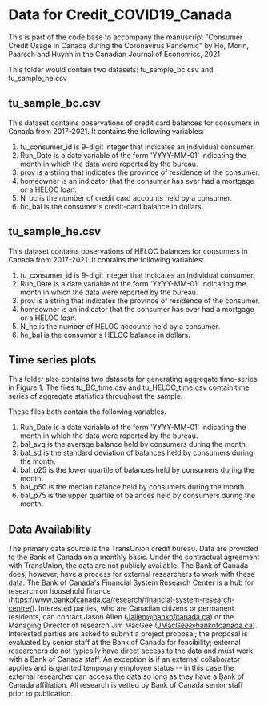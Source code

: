 # Data for Credit_COVID19_Canada

This is part of the code base to accompany the manuscript "Consumer Credit Usage in Canada during the Coronavirus Pandemic" by Ho, Morin, Paarsch and Huynh in the Canadian Journal of Economics, 2021

This folder would contain two datasets: tu_sample_bc.csv and tu_sample_he.csv

## tu_sample_bc.csv

This dataset contains observations of credit card balances for consumers in Canada from 2017-2021. It contains the following variables:

1. tu_consumer_id is 9-digit integer that indicates an individual consumer. 
1. Run_Date is a date variable of the form 'YYYY-MM-01' indicating the month in which the data were reported by the bureau. 
1. prov is a string that indicates the province of residence of the consumer.
1. homeowner is an indicator that the consumer has ever had a mortgage or a HELOC loan. 
1. N_bc is the number of credit card accounts held by a consumer.
1. bc_bal is the consumer's credit-card balance in dollars. 

## tu_sample_he.csv

This dataset contains observations of HELOC balances for consumers in Canada from 2017-2021. It contains the following variables:

1. tu_consumer_id is 9-digit integer that indicates an individual consumer. 
1. Run_Date is a date variable of the form 'YYYY-MM-01' indicating the month in which the data were reported by the bureau. 
1. prov is a string that indicates the province of residence of the consumer.
1. homeowner is an indicator that the consumer has ever had a mortgage or a HELOC loan. 
1. N_he is the number of HELOC accounts held by a consumer.
1. he_bal is the consumer's HELOC balance in dollars. 

## Time series plots

This folder also contains two datasets for generating 
aggregate time-series in Figure 1. 
The files tu_BC_time.csv and tu_HELOC_time.csv contain 
time series of aggregate statistics throughout the sample. 

These files both contain the following variables.
1. Run_Date is a date variable of the form 'YYYY-MM-01' indicating the month in which the data were reported by the bureau. 
1. bal_avg is the average balance held by consumers during the month. 
1. bal_sd is the standard deviation of balances held by consumers during the month. 
1. bal_p25 is the lower quartile of balances held by consumers during the month. 
1. bal_p50 is the median balance held by consumers during the month. 
1. bal_p75 is the upper quartile of balances held by consumers during the month. 

## Data Availability

The primary data source is the TransUnion credit bureau. Data are provided to the Bank of Canada on a monthly basis. Under the contractual agreement with TransUnion, the data are not publicly available. The Bank of Canada does, however, have a process for external researchers to work with these data. The Bank of Canada's Financial System Research Center is a hub for research on household finance (https://www.bankofcanada.ca/research/financial-system-research-centre/). Interested parties, who are Canadian citizens or permanent residents, can contact Jason Allen (Jallen@bankofcanada.ca) or the Managing Director of research Jim MacGee (JMacGee@bankofcanada.ca). Interested parties are asked to submit a project proposal; the proposal is evaluated by senior staff at the Bank of Canada for feasibility; external researchers do not typically have direct access to the data and must work with a Bank of Canada staff. An exception is if an external collaborator applies and is granted temporary employee status -- in this case the external researcher can access the data so long as they have a Bank of Canada affiliation. All research is vetted by Bank of Canada senior staff prior to publication. 